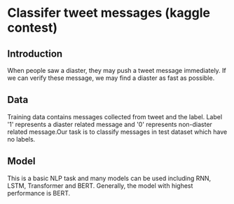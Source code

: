 # Classifer tweet messages (kaggle contest)
## Introduction
When people saw a diaster, they may push a tweet message immediately. If we can verify these message, we may find a diaster as fast as possible.

## Data
Training data contains messages collected from tweet and the label. Label '1' represents a diaster related message and '0' represents non-diaster related message.Our task is to classify messages in test dataset which have no labels.

## Model
This is a basic NLP task and many models can be used including RNN, LSTM, Transformer and BERT. Generally, the model with highest performance is BERT.
